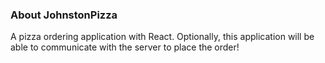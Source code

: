 ### About JohnstonPizza
A pizza ordering application with React. Optionally, this application will be able to communicate with the server to place the order!



